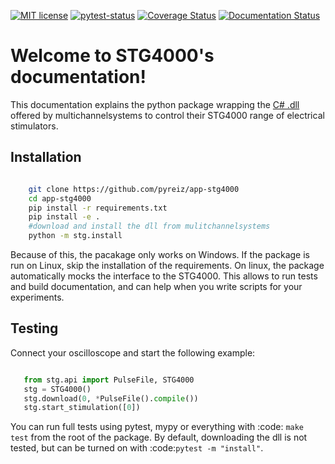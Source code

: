 [![MIT license](https://img.shields.io/badge/License-MIT-blue.svg)](https://en.wikipedia.org/wiki/MIT_License) [![pytest-status](https://github.com/pyreiz/ctrl-stg4000/workflows/pytest/badge.svg)](https://github.com/pyreiz/ctrl-stg4000/actions) [![Coverage Status](https://coveralls.io/repos/github/pyreiz/ctrl-stg4000/badge.svg?branch=develop)](https://coveralls.io/github/pyreiz/ctrl-stg4000?branch=develop) [![Documentation Status](https://readthedocs.org/projects/ctrl-stg4000/badge/?version=latest)](https://ctrl-stg4000.readthedocs.io/en/latest/?badge=latest)

Welcome to STG4000's documentation!
===================================

This documentation explains the python package wrapping the [C# .dll](https://www.multichannelsystems.com/software/mcsusbnetdll) offered by
multichannelsystems to control their STG4000 range of electrical stimulators.

Installation
------------

``` bash

    git clone https://github.com/pyreiz/app-stg4000
    cd app-stg4000
    pip install -r requirements.txt
    pip install -e .
    #download and install the dll from mulitchannelsystems
    python -m stg.install
```
Because of this, the pacakage only works on Windows. If the package is run on Linux, skip the installation of the requirements. On linux, the package automatically mocks the interface to the STG4000. This allows to run tests and build documentation, and can help when you write scripts for your experiments.

Testing
-------

Connect your oscilloscope and start the following example:

``` python

   from stg.api import PulseFile, STG4000
   stg = STG4000()
   stg.download(0, *PulseFile().compile())
   stg.start_stimulation([0])
```
You can run full tests using pytest, mypy or everything with :code: `make test` from the root of the package. By default, downloading the dll is not tested, but can be turned on with :code:`pytest -m "install"`.
